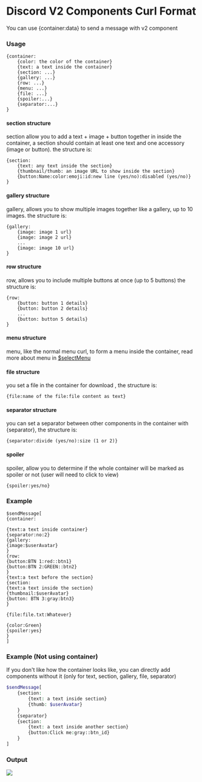 # Discord V2 Components Curl Format
You can use {container:data} to send a message with v2 component

### Usage
```
{container:
	{color: the color of the container}
	{text: a text inside the container}
	{section: ...}
	{gallery: ...}
	{row: ...}
	{menu: ...}
	{file: ...}
	{spoiler:...}
	{separator:...}
}
```

#### section structure
section allow you to add a text + image + button together in inside the container, a section should contain at least one text and one accessory (image or button).
the structure is:
```
{section:
	{text: any text inside the section}
	{thumbnail/thumb: an image URL to show inside the section}
	{button:Name:color:emoji:id:new line (yes/no):disabled (yes/no)}
}
```
 
#### gallery structure
gallery, allows you to show multiple images together like a gallery, up to 10 images.
the structure is:
```
{gallery:
	{image: image 1 url}
	{image: image 2 url}
	...
	{image: image 10 url}
}
```

#### row structure
row, allows you to include multiple buttons at once (up to 5 buttons)
the structure is:
```
{row:
	{button: button 1 details}
	{button: button 2 details}
	...
	{button: button 5 details}
}
```

#### menu structure
menu, like the normal menu curl, to form a menu inside the container, read more about menu in [$selectMenu](../Text/Components/selectMenu.md)

#### file structure
you set a file in the container for download , the structure is:
```
{file:name of the file:file content as text}
```

#### separator structure
you can set a separator between other components in the container with {separator}, the structure is:
```
{separator:divide (yes/no):size (1 or 2)}
```

#### spoiler
spoiler, allow you to determine if the whole container will be marked as spoiler or not (user will need to click to view)
```
{spoiler:yes/no}
```

### Example
```
$sendMessage[
{container:

{text:a text inside container}
{separator:no:2}
{gallery:
{image:$userAvatar}
}
{row:
{button:BTN 1:red::btn1}
{button:BTN 2:GREEN::btn2}
}
{text:a text before the section}
{section:
{text:a text inside the section}
{thumbnail:$userAvatar}
{button: BTN 3:gray:btn3}
}

{file:file.txt:Whatever}

{color:Green}
{spoiler:yes}
}
]
```

### Example (Not using container)
If you don't like how the container looks like, you can directly add components without it (only for text, section, gallery, file, separator)
```php
$sendMessage[
	{section:
		{text: a text inside section}
		{thumb: $userAvatar}
	}
	{separator}
	{section:
		{text: a text inside another section}
		{button:Click me:gray::btn_id}
	}
]
```
### Output
![](https://i.imgur.com/v8DYvPY.png)
